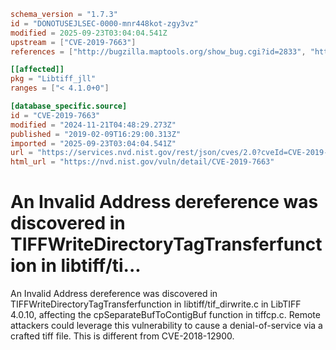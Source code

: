 ```toml
schema_version = "1.7.3"
id = "DONOTUSEJLSEC-0000-mnr448kot-zgy3vz"
modified = 2025-09-23T03:04:04.541Z
upstream = ["CVE-2019-7663"]
references = ["http://bugzilla.maptools.org/show_bug.cgi?id=2833", "http://lists.opensuse.org/opensuse-security-announce/2019-04/msg00041.html", "https://gitlab.com/libtiff/libtiff/commit/802d3cbf3043be5dce5317e140ccb1c17a6a2d39", "https://lists.debian.org/debian-lts-announce/2019/02/msg00026.html", "https://security.gentoo.org/glsa/202003-25", "https://usn.ubuntu.com/3906-1/", "https://usn.ubuntu.com/3906-2/", "https://www.debian.org/security/2020/dsa-4670", "http://bugzilla.maptools.org/show_bug.cgi?id=2833", "http://lists.opensuse.org/opensuse-security-announce/2019-04/msg00041.html", "https://gitlab.com/libtiff/libtiff/commit/802d3cbf3043be5dce5317e140ccb1c17a6a2d39", "https://lists.debian.org/debian-lts-announce/2019/02/msg00026.html", "https://security.gentoo.org/glsa/202003-25", "https://usn.ubuntu.com/3906-1/", "https://usn.ubuntu.com/3906-2/", "https://www.debian.org/security/2020/dsa-4670"]

[[affected]]
pkg = "Libtiff_jll"
ranges = ["< 4.1.0+0"]

[database_specific.source]
id = "CVE-2019-7663"
modified = "2024-11-21T04:48:29.273Z"
published = "2019-02-09T16:29:00.313Z"
imported = "2025-09-23T03:04:04.541Z"
url = "https://services.nvd.nist.gov/rest/json/cves/2.0?cveId=CVE-2019-7663"
html_url = "https://nvd.nist.gov/vuln/detail/CVE-2019-7663"
```

# An Invalid Address dereference was discovered in TIFFWriteDirectoryTagTransferfunction in libtiff/ti...

An Invalid Address dereference was discovered in TIFFWriteDirectoryTagTransferfunction in libtiff/tif_dirwrite.c in LibTIFF 4.0.10, affecting the cpSeparateBufToContigBuf function in tiffcp.c. Remote attackers could leverage this vulnerability to cause a denial-of-service via a crafted tiff file. This is different from CVE-2018-12900.

